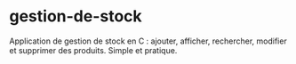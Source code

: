 # gestion-de-stock
Application de gestion de stock en C : ajouter, afficher, rechercher, modifier et supprimer des produits. Simple et pratique.
